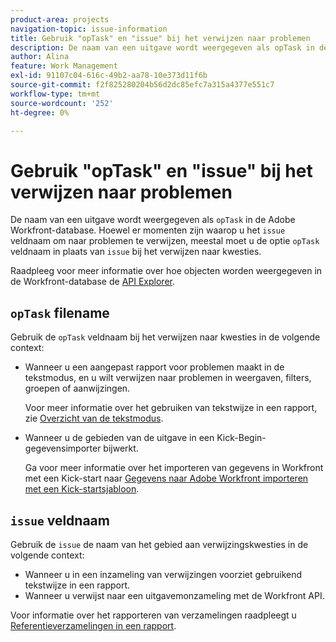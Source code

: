 ```yaml
---
product-area: projects
navigation-topic: issue-information
title: Gebruik "opTask" en "issue" bij het verwijzen naar problemen
description: De naam van een uitgave wordt weergegeven als opTask in de Adobe Workfront-database. Hoewel er tijden zijn wanneer u de naam van het uitgiftegebied moet gebruiken om naar kwesties te verwijzen, moet u de meeste tijd u de opTask gebiedsnaam in plaats van kwestie gebruiken wanneer het van verwijzingen voorzien van kwesties.
author: Alina
feature: Work Management
exl-id: 91107c04-616c-49b2-aa78-10e373d11f6b
source-git-commit: f2f825280204b56d2dc85efc7a315a4377e551c7
workflow-type: tm+mt
source-wordcount: '252'
ht-degree: 0%

---
```


# Gebruik &quot;opTask&quot; en &quot;issue&quot; bij het verwijzen naar problemen

De naam van een uitgave wordt weergegeven als `opTask` in de Adobe Workfront-database. Hoewel er momenten zijn waarop u het `issue` veldnaam om naar problemen te verwijzen, meestal moet u de optie `opTask` veldnaam in plaats van `issue` bij het verwijzen naar kwesties.

Raadpleeg voor meer informatie over hoe objecten worden weergegeven in de Workfront-database de [API Explorer](https://one.workfront.com/s/api-explorer).

## `opTask` filename

Gebruik de `opTask` veldnaam bij het verwijzen naar kwesties in de volgende context:

* Wanneer u een aangepast rapport voor problemen maakt in de tekstmodus, en u wilt verwijzen naar problemen in weergaven, filters, groepen of aanwijzingen.

   Voor meer informatie over het gebruiken van tekstwijze in een rapport, zie [Overzicht van de tekstmodus](../../../reports-and-dashboards/reports/text-mode/understand-text-mode.md).

<!--* When you pull information about issues using our API.  
  For more information about the Workfront API, see [Adobe Workfront API](../../../wf-api/workfront-api.md)-->

* Wanneer u de gebieden van de uitgave in een Kick-Begin- gegevensimporter bijwerkt.

   Ga voor meer informatie over het importeren van gegevens in Workfront met een Kick-start naar [Gegevens naar Adobe Workfront importeren met een Kick-startsjabloon](../../../administration-and-setup/manage-workfront/using-kick-starts/import-data-via-kickstarts.md).

## `issue` veldnaam

Gebruik de `issue` de naam van het gebied aan verwijzingskwesties in de volgende context:

* Wanneer u in een inzameling van verwijzingen voorziet gebruikend tekstwijze in een rapport.
* Wanneer u verwijst naar een uitgavemonzameling met de Workfront API.

Voor informatie over het rapporteren van verzamelingen raadpleegt u [Referentieverzamelingen in een rapport](../../../reports-and-dashboards/reports/text-mode/reference-collections-report.md).

<!--
<note type="tip">
For information about how issues appear in a collection, see the
<a href="https://one.workfront.com/s/api-explorer" target="_blank">API Explorer</a> and select the API Unsupported option from the upper-right corner of the page.
<br>(NOTE: Drafted because this might not be needed.)
</note>
-->
